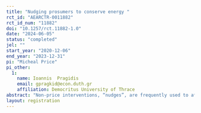 ```yaml
---
title: "Nudging prosumers to conserve energy "
rct_id: "AEARCTR-0011882"
rct_id_num: "11882"
doi: "10.1257/rct.11882-1.0"
date: "2024-06-05"
status: "completed"
jel: ""
start_year: "2020-12-06"
end_year: "2023-12-31"
pi: "Micheal Price"
pi_other:
  1:
    name: Ioannis  Pragidis
    email: gpragkid@econ.duth.gr
    affiliation: Democritus University of Thrace
abstract: "Non-price interventions, “nudges”, are frequently used to affect individual choices without limiting their set of choices. Significant research in the field has shown that nudges are effective inducing a decrease on residential energy consumption. However, most studies focus on the impact of nudges on residential consumers while the impact on prosumers remains relatively understudied. Focusing on prosumers is of great importance for two main reasons. First, the number of households that adopt solar panels significantly increases over the years and second, several studies indicate a solar rebound effect in the electricity consumption. In this study, we estimate the effect of social-norm comparisons by implementing a RCT with an energy service company in Sweden, which offers metering, and IT systems for energy efficiency and renewable energy. "
layout: registration
---
```


